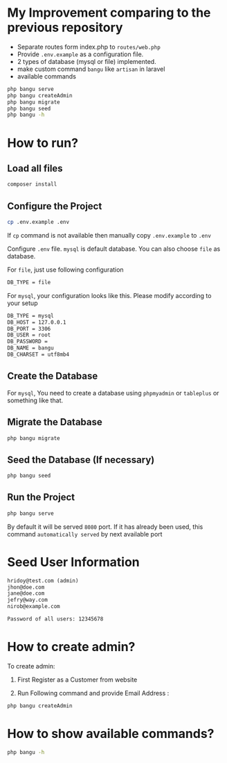 # My Improvement comparing to the previous repository

- Separate routes form index.php to `routes/web.php`
- Provide `.env.example` as a configuration file.
- 2 types of database (mysql or file) implemented.
- make custom command `bangu` like `artisan` in laravel
- available commands

```bash
php bangu serve
php bangu createAdmin
php bangu migrate
php bangu seed
php bangu -h
```

# How to run?

## Load all files

```bash
composer install
```

## Configure the Project

```bash
cp .env.example .env
```

If `cp` command is not available then manually copy `.env.example` to `.env`

Configure `.env` file. `mysql` is default database. You can also choose `file` as database.

For `file`, just use following configuration

```bash
DB_TYPE = file
```

For `mysql`, your configuration looks like this. Please modify according to your setup

```bash
DB_TYPE = mysql
DB_HOST = 127.0.0.1
DB_PORT = 3306
DB_USER = root
DB_PASSWORD =
DB_NAME = bangu
DB_CHARSET = utf8mb4
```

## Create the Database

For `mysql`, You need to create a database using `phpmyadmin` or `tableplus` or something like that.

## Migrate the Database

```bash
php bangu migrate
```

## Seed the Database (If necessary)

```bash
php bangu seed
```

## Run the Project

```bash
php bangu serve
```

By default it will be served `8080` port. If it has already been used, this command `automatically served` by next available port

# Seed User Information

```txt
hridoy@test.com (admin)
jhon@doe.com
jane@doe.com
jefry@way.com
nirob@example.com

Password of all users: 12345678
```

# How to create admin?

To create admin:

1. First Register as a Customer from website

2. Run Following command and provide Email Address :

```bash
php bangu createAdmin
```

# How to show available commands?

```bash
php bangu -h
```
